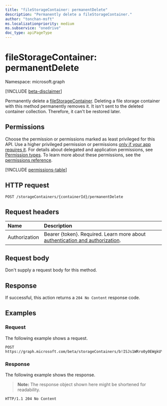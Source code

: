 ```yaml
---
title: "fileStorageContainer: permanentDelete"
description: "Permanently delete a fileStorageContainer."
author: "tonchan-msft"
ms.localizationpriority: medium
ms.subservice: "onedrive"
doc_type: apiPageType
---
```


# fileStorageContainer: permanentDelete

Namespace: microsoft.graph

[!INCLUDE [beta-disclaimer](../../includes/beta-disclaimer.md)]

Permanently delete a [fileStorageContainer](../resources/filestoragecontainer.md). Deleting a file storage container with this method permanently removes it. It isn't sent to the deleted container collection. Therefore, it can't be restored later.

## Permissions

Choose the permission or permissions marked as least privileged for this API. Use a higher privileged permission or permissions [only if your app requires it](/graph/permissions-overview#best-practices-for-using-microsoft-graph-permissions). For details about delegated and application permissions, see [Permission types](/graph/permissions-overview#permission-types). To learn more about these permissions, see the [permissions reference](/graph/permissions-reference).

<!-- {
  "blockType": "permissions",
  "name": "filestoragecontainer-permanentdelete-permissions"
}
-->
[!INCLUDE [permissions-table](../includes/permissions/filestoragecontainer-permanentdelete-permissions.md)]

## HTTP request

<!-- {
  "blockType": "ignored"
}
-->
``` http
POST /storageContainers/{containerId}/permanentDelete
```

## Request headers

|Name|Description|
|:---|:---|
|Authorization|Bearer {token}. Required. Learn more about [authentication and authorization](/graph/auth/auth-concepts).|

## Request body

Don't supply a request body for this method.

## Response

If successful, this action returns a `204 No Content` response code.

## Examples

### Request

The following example shows a request.

<!-- {
  "blockType": "request",
  "name": "filestoragecontainerthis.permanentdelete"
}
-->

``` http
POST https://graph.microsoft.com/beta/storageContainers/b!ISJs1WRro0y0EWgkUYcktDa0mE8zSlFEqFzqRn70Zwp1CEtDEBZgQICPkRbil_5Z/permanentDelete
```


### Response

The following example shows the response.
>**Note:** The response object shown here might be shortened for readability.
<!-- {
  "blockType": "response",
  "truncated": true
}
-->
``` http
HTTP/1.1 204 No Content
```

